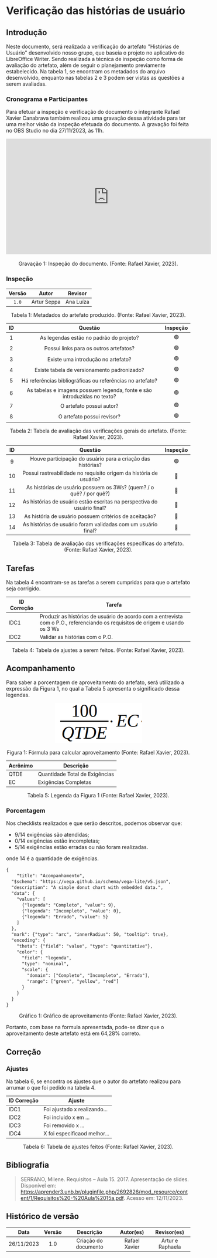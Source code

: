 # Verificação das histórias de usuário

## Introdução

Neste documento, será realizada a verificação do artefato "Histórias de Usuário" desenvolvido  nosso grupo, que baseia o projeto no aplicativo do LibreOffice Writer. Sendo realizada a técnica de inspeção como forma de avaliação do artefato, além de seguir o planejamento previamente estabelecido. Na tabela 1, se encontram os metadados do arquivo desenvolvido, enquanto nas tabelas 2 e 3 podem ser vistas as questões a serem avaliadas.

### Cronograma e Participantes

Para efetuar a inspeção e verificação do documento o integrante Rafael Xavier Canabrava também realizou uma gravação dessa atividade para ter uma melhor visão da inspeção efetuada do documento. A gravação foi feita no OBS Studio no dia 27/11/2023, às 11h.

<center>

<iframe width="560" height="315" src="https://www.youtube.com/embed/sKx34k8eWb4?si=S6oHP_ZlOvgxpyK-" title="YouTube video player" frameborder="0" allow="accelerometer; autoplay; clipboard-write; encrypted-media; gyroscope; picture-in-picture; web-share" allowfullscreen></iframe>

<div style="text-align: center">
<p> Gravação 1: Inspeção do documento. (Fonte: Rafael Xavier, 2023). </p>
</div>

</center>

### Inspeção

<center>

| Versão | Autor  |    Revisor         |
| :----: | :--------: | :------------------------: | 
| `1.0`  | Artur Seppa | Ana Luíza |

</center>

<div style="text-align: center">
<p> Tabela 1: Metadados do artefato produzido. (Fonte: Rafael Xavier, 2023). </p>
</div>

<center>

|  ID   |                                 Questão                                  | Inspeção |
| :---: | :----------------------------------------------------------------------: | :------: |
|   1   |                 As legendas estão no padrão do projeto?                  |    🟢     |             
|   2   |                  Possui links para os outros artefatos?                  |    🟢     |             
|   3   |                    Existe uma introdução no artefato?                    |    🟢     |             
|   4   |               Existe tabela de versionamento padronizado?                |    🟢     |             
|   5   |        Há referências bibliográficas ou referências no artefato?         |    🟢     |             
|   6   | As tabelas e imagens possuem legenda, fonte e são introduzidas no texto? |    🟢     |             
|   7   |                         O artefato possui autor?                         |    🟢     |             
|   8   |                        O artefato possui revisor?                        |    🟢     |             

</center>

<div style="text-align: center">
<p> Tabela 2: Tabela de avaliação das verificações gerais do artefato. (Fonte: Rafael Xavier, 2023). </p>
</div>

<center>

|  ID   |                                 Questão                                  | Inspeção | 
| :---: | :----------------------------------------------------------------------: | :------: | 
|   9   |       Houve participação do usuário para a criação das histórias?      |    🟢    |             
|   10   |       Possui rastreabilidade no requisito origem da história de usuário?      |    🔴     |             
|   11  |    As histórias de usuário possuem os 3Ws? (quem? / o quê? / por quê?)    |    🔴     |             
|   12  |   As histórias de usuário estão escritas na perspectiva do usuário final?    |    🔴     |             
|   13  |        As história de usuário possuem critérios de aceitação?        |    🔴     |             
|   14  | As histórias de usuário foram validadas com um usuário final? |    🔴     |             

</center>

<div style="text-align: center">
<p> Tabela 3: Tabela de avaliação das verificações específicas do artefato. (Fonte: Rafael Xavier, 2023). </p>
</div>

## Tarefas

Na tabela 4 encontram-se as tarefas a serem cumpridas para que o artefato seja corrigido.

<center>

| ID Correção | Tarefa         |
| ------------- | -------------- |
| IDC1          | Produzir as histórias de usuário de acordo com a entrevista com o P.O., referenciando os requisitos de origem e usando os 3 Ws  |
| IDC2          | Validar as histórias com o P.O.  |

</center>

<div style="text-align: center">
<p> Tabela 4: Tabela de ajustes a serem feitos. (Fonte: Rafael Xavier, 2023). </p>
</div>

## Acompanhamento

Para saber a porcentagem de aproveitamento do artefato, será utilizado a expressão da Figura 1, no qual a Tabela 5 apresenta o significado dessa legendas.

<div style="text-align: center">
<img src="../../../../images/formulaCalculoAproveitamento.png"  alt="legenda da fórmula da figura 1"/>

<p> Figura 1: Fórmula para calcular aproveitamento (Fonte: Rafael Xavier, 2023). </p>
</div>

<center>

| Acrônimo  | Descrição                      |
| --------- | ------------------------------ |
| QTDE      | Quantidade Total de Exigências |
| EC        | Exigências Completas           |

<div style="text-align: center">
<p> Tabela 5: Legenda da Figura 1 (Fonte: Rafael Xavier, 2023). </p>
</div>

</center>

### Porcentagem

Nos checklists realizados e que serão descritos, podemos observar que:

- 9/14 exigências são atendidas;
- 0/14 exigências estão incompletas;
- 5/14 exigências estão erradas ou não foram realizadas.

onde 14 é a quantidade de exigências.

```vegalite
{
    "title": "Acompanhamento",
  "$schema": "https://vega.github.io/schema/vega-lite/v5.json",
  "description": "A simple donut chart with embedded data.",
  "data": {
    "values": [
      {"legenda": "Completo", "value": 9},
      {"legenda": "Incompleto", "value": 0},
      {"legenda": "Errado", "value": 5}
    ]
  },
  "mark": {"type": "arc", "innerRadius": 50, "tooltip": true},
  "encoding": {
    "theta": {"field": "value", "type": "quantitative"},
    "color": {
      "field": "legenda",
      "type": "nominal",
      "scale": {
        "domain": ["Completo", "Incompleto", "Errado"],
        "range": ["green", "yellow", "red"]
      }
    }
  }
}
```

<div style="text-align: center">
<p> Gráfico 1: Gráfico de aproveitamento (Fonte: Rafael Xavier, 2023). </p>
</div>

Portanto, com base na formula apresentada, pode-se dizer que o aproveitamento deste artefato está em 64,28% correto.

## Correção 

### Ajustes

Na tabela 6, se encontra os ajustes que o autor do artefato realizou para arrumar o que foi pedido na tabela 4.

<center>

| ID Correção | Ajuste                       |
| ------------- | ---------------------------- |
| IDC1          | Foi ajustado x realizando... |
| IDC2          | Foi incluido x em ...        |
| IDC3          | Foi removido x ...           |
| IDC4          | X foi especificaod melhor... |

<div style="text-align: center">
<p> Tabela 6: Tabela de ajustes feitos (Fonte: Rafael Xavier, 2023). </p>
</div>

</center>


## Bibliografia

> SERRANO, Milene. Requisitos – Aula 15. 2017. Apresentação de slides. Disponível em: https://aprender3.unb.br/pluginfile.php/2692826/mod_resource/content/1/Requisitos%20-%20Aula%2015a.pdf. Acesso em: 12/11/2023.

## Histórico de versão

|    Data    | Versão |      Descrição       | Autor(es) | Revisor(es) |
| :--------: | :----: | :------------------: | :-------: | :---------: |
| 26/11/2023 |  1.0   | Criação do documento | Rafael Xavier |   Artur e Raphaela    | 
